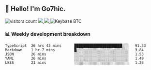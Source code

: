 ## 👋 Hello! I'm Go7hic.

 ![visitors count](https://visitors-by-url-pls-dont-use-this-in-your-repo.vercel.app/Go7hic-github-readme)
 <a href="https://twitter.com/Go7hic">
    <img src="https://img.shields.io/badge/-@Go7hic-1ca0f1?style=flat-square&labelColor=1ca0f1&logo=twitter&logoColor=white&link=https://twitter.com/Go7hic">
   <a/>
   <a href="mailto:gtfx0209@gmail.com">
    <img src="https://img.shields.io/badge/-gtfx0209@gmail.com-c14438?style=flat-square&logo=Gmail&logoColor=white&link=mailto:gtfx0209@gmail.com">
   <a/>
    ![Keybase BTC](https://img.shields.io/keybase/btc/Go7hic)
 <!--
🔭 I’m currently working
🌱 I’m currently learning
💬 Ask me about 
📫 How to reach me: 
⚡ Fun fact: 
-->
 <!--
![My Github Stats](https://github-readme-stats.vercel.app/api?username=Go7hic&show_icons=true&count_private=true)

-->

### 📊 Weekly development breakdown
<!--START_SECTION:waka-->
```text
TypeScript  26 hrs 43 mins      ██████████████████████░░░   91.33 
Markdown    1 hr 7 mins         █░░░░░░░░░░░░░░░░░░░░░░░░   3.84 
JSON        26 mins             ░░░░░░░░░░░░░░░░░░░░░░░░░   1.53 
YAML        26 mins             ░░░░░░░░░░░░░░░░░░░░░░░░░   1.49 
LESS        21 mins             ░░░░░░░░░░░░░░░░░░░░░░░░░   1.23
```
<!--END_SECTION:waka-->
    

